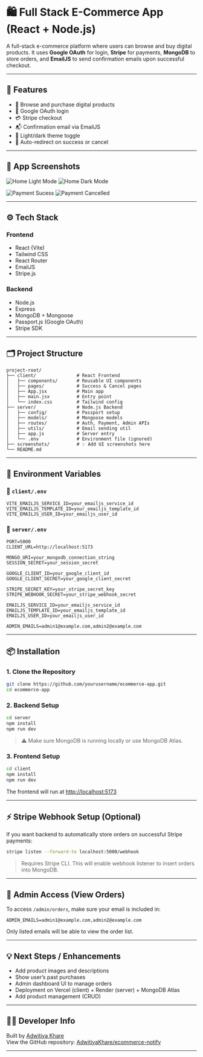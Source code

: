 # 🛍️ Full Stack E-Commerce App (React + Node.js)

A full-stack e-commerce platform where users can browse and buy digital products. It uses **Google OAuth** for login, **Stripe** for payments, **MongoDB** to store orders, and **EmailJS** to send confirmation emails upon successful checkout.

---

## 🧠 Features

- 🛒 Browse and purchase digital products
- 🔐 Google OAuth login
- 💳 Stripe checkout
- 📬 Confirmation email via EmailJS
- 🌙 Light/dark theme toggle
- 🔁 Auto-redirect on success or cancel

---

## 📸 App Screenshots

![Home Light Mode](./screenshots/home-light.png)
![Home Dark Mode](./screenshots/home-dark.png)

![Payment Sucess](./screenshots/payment-success.png)
![Payment Cancelled](./screenshots/payment-cancelled.png)

---

## ⚙️ Tech Stack

### Frontend
- React (Vite)
- Tailwind CSS
- React Router
- EmailJS
- Stripe.js

### Backend
- Node.js
- Express
- MongoDB + Mongoose
- Passport.js (Google OAuth)
- Stripe SDK

---

## 🗂️ Project Structure

```
project-root/
├── client/               # React Frontend
│   ├── components/       # Reusable UI components
│   ├── pages/            # Success & Cancel pages
│   ├── App.jsx           # Main app
│   ├── main.jsx          # Entry point
│   └── index.css         # Tailwind config
├── server/               # Node.js Backend
│   ├── config/           # Passport setup
│   ├── models/           # Mongoose models
│   ├── routes/           # Auth, Payment, Admin APIs
│   ├── utils/            # Email sending util
│   ├── app.js            # Server entry
│   └── .env              # Environment file (ignored)
├── screenshots/          # 💡 Add UI screenshots here
└── README.md
```

---

## 🔐 Environment Variables

### 📁 `client/.env`

```env
VITE_EMAILJS_SERVICE_ID=your_emailjs_service_id
VITE_EMAILJS_TEMPLATE_ID=your_emailjs_template_id
VITE_EMAILJS_USER_ID=your_emailjs_user_id
```

### 📁 `server/.env`

```env
PORT=5000
CLIENT_URL=http://localhost:5173

MONGO_URI=your_mongodb_connection_string
SESSION_SECRET=your_session_secret

GOOGLE_CLIENT_ID=your_google_client_id
GOOGLE_CLIENT_SECRET=your_google_client_secret

STRIPE_SECRET_KEY=your_stripe_secret_key
STRIPE_WEBHOOK_SECRET=your_stripe_webhook_secret

EMAILJS_SERVICE_ID=your_emailjs_service_id
EMAILJS_TEMPLATE_ID=your_emailjs_template_id
EMAILJS_USER_ID=your_emailjs_user_id

ADMIN_EMAILS=admin1@example.com,admin2@example.com
```

---

## 📦 Installation

### 1. Clone the Repository

```bash
git clone https://github.com/yourusername/ecommerce-app.git
cd ecommerce-app
```

### 2. Backend Setup

```bash
cd server
npm install
npm run dev
```

> ⚠️ Make sure MongoDB is running locally or use MongoDB Atlas.

### 3. Frontend Setup

```bash
cd client
npm install
npm run dev
```

The frontend will run at [http://localhost:5173](http://localhost:5173)

---

## ⚡ Stripe Webhook Setup (Optional)

If you want backend to automatically store orders on successful Stripe payments:

```bash
stripe listen --forward-to localhost:5000/webhook
```

> Requires Stripe CLI. This will enable webhook listener to insert orders into MongoDB.

---

## 🔐 Admin Access (View Orders)

To access `/admin/orders`, make sure your email is included in:

```env
ADMIN_EMAILS=admin1@example.com,admin2@example.com
```

Only listed emails will be able to view the order list.

---

## 💡 Next Steps / Enhancements

- Add product images and descriptions
- Show user’s past purchases
- Admin dashboard UI to manage orders
- Deployment on Vercel (client) + Render (server) + MongoDB Atlas
- Add product management (CRUD)

---

## 🧑‍💻 Developer Info

Built by [Adwitiya Khare](https://adwitiyakhare.vercel.dev)  
View the GitHub repository: [AdwitiyaKhare/ecommerce-notify](https://github.com/AdwitiyaKhare/ecommerce-notify)

---
